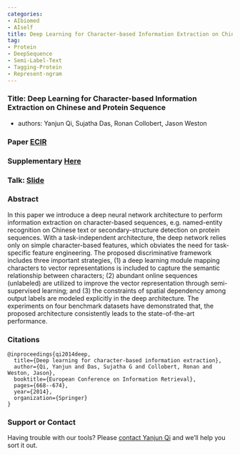 ```yaml
---
categories:
- AIbiomed
- AIself
title: Deep Learning for Character-based Information Extraction on Chinese and Protein Sequence
tag:
- Protein
- DeepSequence 
- Semi-Label-Text
- Tagging-Protein
- Represent-ngram
---
```



### Title: Deep Learning for Character-based Information Extraction on Chinese and Protein Sequence

+ authors: Yanjun Qi, Sujatha Das, Ronan Collobert, Jason Weston


### Paper [ECIR](https://link.springer.com/chapter/10.1007/978-3-319-06028-6_74)
### Supplementary [Here](http://www.cs.cmu.edu/~qyj/zhSenna/moreSenna_supplement.pdf)

### Talk: [Slide](http://www.cs.cmu.edu/~qyj/papersA08/2014_ecir_deep.pdf)


### Abstract
In this paper we introduce a deep neural network architecture to perform information extraction on character-based sequences,
e.g. named-entity recognition on Chinese text or secondary-structure detection on protein sequences. With a task-independent architecture, the
deep network relies only on simple character-based features, which obviates the need for task-specific feature engineering. The proposed discriminative framework includes three important strategies, (1) a deep
learning module mapping characters to vector representations is included
to capture the semantic relationship between characters; (2) abundant
online sequences (unlabeled) are utilized to improve the vector representation through semi-supervised learning; and (3) the constraints of
spatial dependency among output labels are modeled explicitly in the
deep architecture. The experiments on four benchmark datasets have
demonstrated that, the proposed architecture consistently leads to the
state-of-the-art performance.

### Citations

```
@inproceedings{qi2014deep,
  title={Deep learning for character-based information extraction},
  author={Qi, Yanjun and Das, Sujatha G and Collobert, Ronan and Weston, Jason},
  booktitle={European Conference on Information Retrieval},
  pages={668--674},
  year={2014},
  organization={Springer}
}
```


### Support or Contact

Having trouble with our tools? Please [contact Yanjun Qi](mailto:yq2h@virginia.edu) and we’ll help you sort it out.
